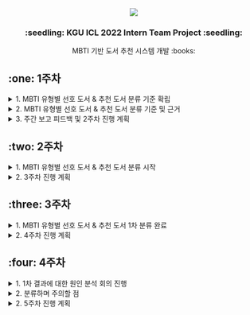 <div align="center"><img src="https://capsule-render.vercel.app/api?type=waving&color=auto&height=200&section=header&text=KGU%20ICL%202022&fontSize=65"/></div>
<h3 align="center">:seedling: KGU ICL 2022 Intern Team Project :seedling:</h3>
<div align="center">MBTI 기반 도서 추천 시스템 개발 :books:</div>

<h2>:one: 1주차</h2>
<details>
<summary>1. MBTI 유형별 선호 도서 & 추천 도서 분류 기준 확립</summary><br>
    
```
- 1월 18일(수) 회의 진행 (1시간 30분)
- 두 팀의 분류 기준 리딩 후, A팀의 분류 기준을 기반으로 추가 및 수정 사항 토의
- 분류 중 혼동될 만한 사항에 대한 세부 분류 기준 확립
- ex1. 감정을 주제로 하는 책의 경우, T의 단점을 보완할 수 있다면 T 추천 도서로 / F의 단점을 보완할 수 있다면 F 추천 도서로
- ex2. 시를 주제로 하는 책의 경우, 단순히 시를 감상하는 책이라면 P 선호 도서로 / 시를 해석하는 활동이 있다면 J 선호 도서로
```
</details>
<details>
<summary>2. MBTI 유형별 선호 도서 & 추천 도서 분류 기준 및 근거</summary><br>
    
[MBTI 성격 유형별 선호 도서 및 추천 도서 분류 기준 및 근거](https://github.com/SooH-github/ICL2022_MBTI/blob/main/MBTI%20%EC%84%B1%EA%B2%A9%20%EC%9C%A0%ED%98%95%EB%B3%84%20%EC%84%A0%ED%98%B8%20%EB%8F%84%EC%84%9C%20%EB%B0%8F%20%EC%B6%94%EC%B2%9C%20%EB%8F%84%EC%84%9C%20%EB%B6%84%EB%A5%98%20%EA%B8%B0%EC%A4%80%20%EB%B0%8F%20%EA%B7%BC%EA%B1%B0.md)
</details>
<details>
<summary>3. 주간 보고 피드백 및 2주차 진행 계획</summary><br>
    
```
- 2주차부터 데이터셋 구축 시작
- 도서 상세 페이지 속 책 소개, 출판사 서평, Klover 리뷰 등을 참고하여 E/I, S/N, T/F, P/J 각 4 가지 카테고리로 태깅

* 유의 사항
- 분류 기준에 대한 질문은 팀원과 상의해도 되지만, 분류 결과에 대한 질문은 하지 말 것
- 팀원과의 상의 없이 오로지 분류 기준을 따른 본인만의 결정으로 태깅할 것
- 도서 분류 중 의문이 생기는 도서가 있다면 따로 표기한 후, 추후에 토의를 진행할 것
- 도서 분류 중 의문이 생기는 기준이 있을 경우, 다음 회의 때 공유할 것
```
</details>

<h2>:two: 2주차</h2>
<details>
<summary>1. MBTI 유형별 선호 도서 & 추천 도서 분류 시작</summary><br>
    
```
- 모든 팀원이 기준을 습득함에 따라 도서 태깅 시작
- 도서 목록은 A팀의 도서 목록으로 통일
- 현재 평균 38.125% 진행 완료, 다음 주 목요일(2/1)까지 마무리할 것을 목표로 진행 중
```
</details>
<details>
<summary>2. 3주차 진행 계획</summary><br>
    
```
- 200 권에 대한 도서 태깅 마무리 (선호 도서, 추천 도서 합 400 개)
- 의문이 생기는 도서 혹은 기준이 있을 경우, 이에 대한 회의 진행
```
</details>

<h2>:three: 3주차</h2>
<details>
<summary>1. MBTI 유형별 선호 도서 & 추천 도서 1차 분류 완료</summary><br>
    
```
- 모든 팀원이 분류를 완료함에 따라 일치도 검사 진행
- 낮은 일치도에 대한 대안을 모색하기로 결정
```
</details>
<details>
<summary>2. 4주차 진행 계획</summary><br>
    
```
1. 결과에 대한 원인 분석 회의 진행
- 일치도가 낮은 원인은 무엇인지, 어떤 유형에서 낮은 결과를 냈는지 등에 관한 분석

2. 분류 기준에 대한 세부 사항 재확립 회의 진행
- 1에서 발견한 문제점을 토대로 세부 기준을 확립하여 분류 기준 재습득
```
</details>

<h2>:four: 4주차</h2>
<details>
<summary>1. 1차 결과에 대한 원인 분석 회의 진행</summary><br>
    
```
- 2월 6일(월) 회의 진행 (2시간)
- 추가 8 권 분류 후, 상이한 분류에 대한 토의 진행

- 2월 9일(목) 회의 진행 (2시간)
- 8 권 재분류 후, 상이한 분류에 대한 토의 진행
- 분류 기준 중 지나치게 추상적이거나 의미가 모호한 기준을 수정하는 토의 진행
- 추천 도서에 대한 정의 재확립 : 배울 점이 있는 책, 단점이라 칭할 부분에 관한 극복을 도울 책
```
</details>
<details>
<summary>2. 분류하며 주의할 점</summary><br>
    
```
1. 주요 스토리와 부속 스토리를 구분할 것
2. 두 유형 모두에 해당한다면 조금이라도 더 치우친 곳

* 분류할 때 근거를 찾는 순서
1. 작가의 의도가 있다면, 작가의 의도를 파악한 후 분류
2. 작가의 의도에 담기지 않은 내용은 키워드 및 요소를 파악한 후 분류
3. 작가의 의도가 없다면, 키워드 및 스토리만 파악한 후 분류 (작가의 의도를 스스로 판단하지 말 것)
```
</details>
<details>
<summary>2. 5주차 진행 계획</summary><br>
    
```
1. 200권에 대한 2 차 태깅 시작 (~ 15일 목표)
2. 2 차 분류에 대한 일치도 검사 진행
```
</details>
